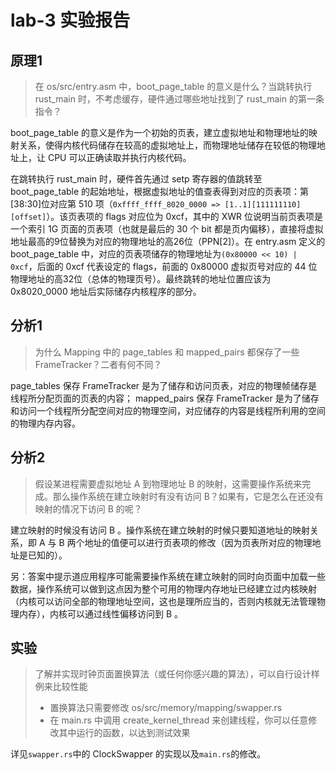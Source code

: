 # lab-3 实验报告

## 原理1

> 在 os/src/entry.asm 中，boot_page_table 的意义是什么？当跳转执行 rust_main 时，不考虑缓存，硬件通过哪些地址找到了 rust_main 的第一条指令？

boot_page_table 的意义是作为一个初始的页表，建立虚拟地址和物理地址的映射关系，使得内核代码储存在较高的虚拟地址上，而物理地址储存在较低的物理地址上，让 CPU 可以正确读取并执行内核代码。

在跳转执行 rust_main 时，硬件首先通过 setp 寄存器的值跳转至 boot_page_table 的起始地址，根据虚拟地址的值查表得到对应的页表项：第[38:30]位对应第 510 项（`0xffff_ffff_8020_0000 => [1..1][111111110][offset]`）。该页表项的 flags 对应位为 0xcf，其中的 XWR 位说明当前页表项是一个索引 1G 页面的页表项（也就是最后的 30 个 bit 都是页内偏移），直接将虚拟地址最高的9位替换为对应的物理地址的高26位（PPN[2]）。在 entry.asm 定义的 boot_page_table 中，对应的页表项储存的物理地址为`(0x80000 << 10) | 0xcf`，后面的 0xcf 代表设定的 flags，前面的 0x80000 虚拟页号对应的 44 位物理地址的高32位（总体的物理页号）。最终跳转的地址位置应该为 0x8020_0000 地址后实际储存内核程序的部分。

## 分析1

> 为什么 Mapping 中的 page_tables 和 mapped_pairs 都保存了一些 FrameTracker？二者有何不同？

page_tables 保存 FrameTracker 是为了储存和访问页表，对应的物理帧储存是线程所分配页面的页表的内容； mapped_pairs 保存 FrameTracker 是为了储存和访问一个线程所分配空间对应的物理空间，对应储存的内容是线程所利用的空间的物理内存内容。

## 分析2

> 假设某进程需要虚拟地址 A 到物理地址 B 的映射，这需要操作系统来完成。那么操作系统在建立映射时有没有访问 B？如果有，它是怎么在还没有映射的情况下访问 B 的呢？

建立映射的时候没有访问 B 。操作系统在建立映射的时候只要知道地址的映射关系，即 A 与 B 两个地址的值便可以进行页表项的修改（因为页表所对应的物理地址是已知的）。

另：答案中提示道应用程序可能需要操作系统在建立映射的同时向页面中加载一些数据，操作系统可以做到这点因为整个可用的物理内存地址已经建立过内核映射（内核可以访问全部的物理地址空间，这也是理所应当的，否则内核就无法管理物理内存），内核可以通过线性偏移访问到 B 。

## 实验

> 了解并实现时钟页面置换算法（或任何你感兴趣的算法），可以自行设计样例来比较性能
> * 置换算法只需要修改 os/src/memory/mapping/swapper.rs
> * 在 main.rs 中调用 create_kernel_thread 来创建线程，你可以任意修改其中运行的函数，以达到测试效果

详见`swapper.rs`中的 ClockSwapper 的实现以及`main.rs`的修改。
